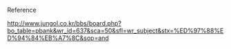 Reference

http://www.jungol.co.kr/bbs/board.php?bo_table=pbank&wr_id=637&sca=50&sfl=wr_subject&stx=%ED%97%88%ED%94%84%EB%A7%8C&sop=and